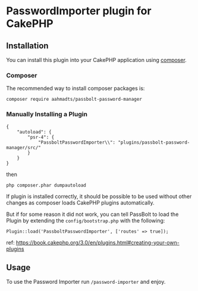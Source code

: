 # PasswordImporter plugin for CakePHP

## Installation

You can install this plugin into your CakePHP application using [composer](http://getcomposer.org).


### Composer
The recommended way to install composer packages is:

```
composer require aahmadts/passbolt-password-manager
```

### Manually Installing a Plugin

    {
        "autoload": {
            "psr-4": {
                "PassboltPasswordImporter\\": "plugins/passbolt-password-manager/src/"
            }
        }
    }

then

    php composer.phar dumpautoload

If plugin is installed correctly, it should be possible to be used without other changes as composer loads CakePHP plugins automatically.

But if for some reason it did not work, you can tell PassBolt to load the Plugin by extending the `config/bootstrap.php` with the following:

	Plugin::load('PassboltPasswordImporter', ['routes' => true]);

ref: https://book.cakephp.org/3.0/en/plugins.html#creating-your-own-plugins

## Usage

To use the Password Importer run `/password-importer` and enjoy.
